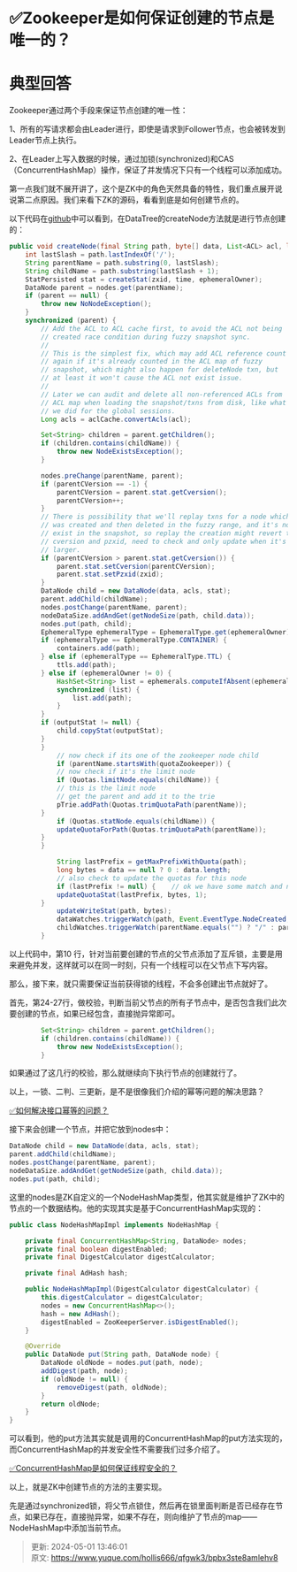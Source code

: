 # ✅Zookeeper是如何保证创建的节点是唯一的？

# 典型回答


Zookeeper通过两个手段来保证节点创建的唯一性：



1、所有的写请求都会由Leader进行，即使是请求到Follower节点，也会被转发到Leader节点上执行。

2、在Leader上写入数据的时候，通过加锁(synchronized)和CAS（ConcurrentHashMap）操作，保证了并发情况下只有一个线程可以添加成功。



第一点我们就不展开讲了，这个是ZK中的角色天然具备的特性，我们重点展开说说第二点原因。我们来看下ZK的源码，看看到底是如何创建节点的。



以下代码在[github](https://github.com/apache/zookeeper/blob/15f29b51a22bc51b9d6074cb7f3e72bb00a9753a/zookeeper-server/src/main/java/org/apache/zookeeper/server/DataTree.java#L416)中可以看到，在DataTree的createNode方法就是进行节点创建的：



```java
public void createNode(final String path, byte[] data, List<ACL> acl, long ephemeralOwner, int parentCVersion, long zxid, long time, Stat outputStat) throws NoNodeException, NodeExistsException {
    int lastSlash = path.lastIndexOf('/');
    String parentName = path.substring(0, lastSlash);
    String childName = path.substring(lastSlash + 1);
    StatPersisted stat = createStat(zxid, time, ephemeralOwner);
    DataNode parent = nodes.get(parentName);
    if (parent == null) {
        throw new NoNodeException();
    }
    synchronized (parent) {
        // Add the ACL to ACL cache first, to avoid the ACL not being
        // created race condition during fuzzy snapshot sync.
        //
        // This is the simplest fix, which may add ACL reference count
        // again if it's already counted in the ACL map of fuzzy
        // snapshot, which might also happen for deleteNode txn, but
        // at least it won't cause the ACL not exist issue.
        //
        // Later we can audit and delete all non-referenced ACLs from
        // ACL map when loading the snapshot/txns from disk, like what
        // we did for the global sessions.
        Long acls = aclCache.convertAcls(acl);

        Set<String> children = parent.getChildren();
        if (children.contains(childName)) {
            throw new NodeExistsException();
        }

        nodes.preChange(parentName, parent);
        if (parentCVersion == -1) {
            parentCVersion = parent.stat.getCversion();
            parentCVersion++;
        }
        // There is possibility that we'll replay txns for a node which
        // was created and then deleted in the fuzzy range, and it's not
        // exist in the snapshot, so replay the creation might revert the
        // cversion and pzxid, need to check and only update when it's
        // larger.
        if (parentCVersion > parent.stat.getCversion()) {
            parent.stat.setCversion(parentCVersion);
            parent.stat.setPzxid(zxid);
        }
        DataNode child = new DataNode(data, acls, stat);
        parent.addChild(childName);
        nodes.postChange(parentName, parent);
        nodeDataSize.addAndGet(getNodeSize(path, child.data));
        nodes.put(path, child);
        EphemeralType ephemeralType = EphemeralType.get(ephemeralOwner);
        if (ephemeralType == EphemeralType.CONTAINER) {
            containers.add(path);
        } else if (ephemeralType == EphemeralType.TTL) {
            ttls.add(path);
        } else if (ephemeralOwner != 0) {
            HashSet<String> list = ephemerals.computeIfAbsent(ephemeralOwner, k -> new HashSet<>());
            synchronized (list) {
                list.add(path);
            }
        }
        if (outputStat != null) {
            child.copyStat(outputStat);
        }
        }
            // now check if its one of the zookeeper node child
            if (parentName.startsWith(quotaZookeeper)) {
            // now check if it's the limit node
            if (Quotas.limitNode.equals(childName)) {
            // this is the limit node
            // get the parent and add it to the trie
            pTrie.addPath(Quotas.trimQuotaPath(parentName));
        }
            if (Quotas.statNode.equals(childName)) {
            updateQuotaForPath(Quotas.trimQuotaPath(parentName));
        }
        }

            String lastPrefix = getMaxPrefixWithQuota(path);
            long bytes = data == null ? 0 : data.length;
            // also check to update the quotas for this node
            if (lastPrefix != null) {    // ok we have some match and need to update
            updateQuotaStat(lastPrefix, bytes, 1);
        }
            updateWriteStat(path, bytes);
            dataWatches.triggerWatch(path, Event.EventType.NodeCreated, zxid);
            childWatches.triggerWatch(parentName.equals("") ? "/" : parentName, Event.EventType.NodeChildrenChanged, zxid);
        }

```



以上代码中，第10 行，针对当前要创建的节点的父节点添加了互斥锁，主要是用来避免并发，这样就可以在同一时刻，只有一个线程可以在父节点下写内容。



那么，接下来，就只需要保证当前获得锁的线程，不会多创建出节点就好了。



首先，第24-27行，做校验，判断当前父节点的所有子节点中，是否包含我们此次要创建的节点，如果已经包含，直接抛异常即可。



```java
        Set<String> children = parent.getChildren();
        if (children.contains(childName)) {
            throw new NodeExistsException();
        }
```



如果通过了这几行的校验，那么就继续向下执行节点的创建就行了。



以上，一锁、二判、三更新，是不是很像我们介绍的幂等问题的解决思路？



[✅如何解决接口幂等的问题？](https://www.yuque.com/hollis666/qfgwk3/gz2qwl)



接下来会创建一个节点，并把它放到nodes中：



```java
DataNode child = new DataNode(data, acls, stat);
parent.addChild(childName);
nodes.postChange(parentName, parent);
nodeDataSize.addAndGet(getNodeSize(path, child.data));
nodes.put(path, child);
```



这里的nodes是ZK自定义的一个NodeHashMap类型，他其实就是维护了ZK中的节点的一个数据结构。他的实现其实是基于ConcurrentHashMap实现的：



```java
public class NodeHashMapImpl implements NodeHashMap {

    private final ConcurrentHashMap<String, DataNode> nodes;
    private final boolean digestEnabled;
    private final DigestCalculator digestCalculator;

    private final AdHash hash;

    public NodeHashMapImpl(DigestCalculator digestCalculator) {
        this.digestCalculator = digestCalculator;
        nodes = new ConcurrentHashMap<>();
        hash = new AdHash();
        digestEnabled = ZooKeeperServer.isDigestEnabled();
    }

    @Override
    public DataNode put(String path, DataNode node) {
        DataNode oldNode = nodes.put(path, node);
        addDigest(path, node);
        if (oldNode != null) {
            removeDigest(path, oldNode);
        }
        return oldNode;
    }
}
```



可以看到，他的put方法其实就是调用的ConcurrentHashMap的put方法实现的，而ConcurrentHashMap的并发安全性不需要我们过多介绍了。



[✅ConcurrentHashMap是如何保证线程安全的？](https://www.yuque.com/hollis666/qfgwk3/seuqd9oynk2enp9t)



以上，就是ZK中创建节点的方法的主要实现。



先是通过synchronized锁，将父节点锁住，然后再在锁里面判断是否已经存在节点，如果已存在，直接抛异常，如果不存在，则向维护了节点的map——NodeHashMap中添加当前节点。



> 更新: 2024-05-01 13:46:01  
> 原文: <https://www.yuque.com/hollis666/qfgwk3/bpbx3ste8amlehv8>